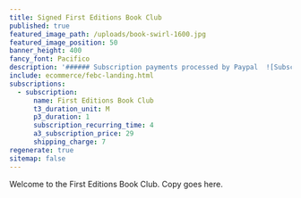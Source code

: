 ```yaml
---
title: Signed First Editions Book Club
published: true
featured_image_path: /uploads/book-swirl-1600.jpg
featured_image_position: 50
banner_height: 400
fancy_font: Pacifico
description: '###### Subscription payments processed by Paypal  ![Subscribe now with PayPal](https://www.paypalobjects.com/webstatic/en_US/logo/pp_cc_mark_74x46.png)'
include: ecommerce/febc-landing.html
subscriptions:
  - subscription:
      name: First Editions Book Club
      t3_duration_unit: M
      p3_duration: 1
      subscription_recurring_time: 4
      a3_subscription_price: 29
      shipping_charge: 7
regenerate: true
sitemap: false
---
```



Welcome to the First Editions Book Club. Copy goes here.
